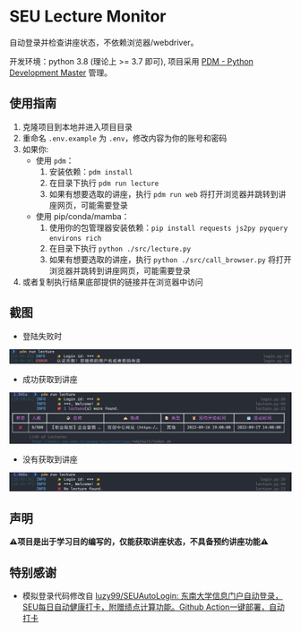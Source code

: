 # SEU Lecture Monitor

自动登录并检查讲座状态，不依赖浏览器/webdriver。

开发环境：python 3.8 (理论上 >= 3.7 即可), 项目采用 [PDM - Python Development Master](https://pdm.fming.dev/) 管理。

## 使用指南

1. 克隆项目到本地并进入项目目录
2. 重命名 `.env.example` 为 `.env`，修改内容为你的账号和密码
3. 如果你:
    - 使用 `pdm`：
        1. 安装依赖：`pdm install`
        2. 在目录下执行 `pdm run lecture`
        3. 如果有想要选取的讲座，执行 `pdm run web` 将打开浏览器并跳转到讲座网页，可能需要登录
    - 使用 pip/conda/mamba：
        1. 使用你的包管理器安装依赖：`pip install requests js2py pyquery environs rich`
        2. 在目录下执行 `python ./src/lecture.py`
        3. 如果有想要选取的讲座，执行 `python ./src/call_browser.py` 将打开浏览器并跳转到讲座网页，可能需要登录
4. 或者复制执行结果底部提供的链接并在浏览器中访问

## 截图

- 登陆失败时

![image-20220913200125428](assets/image-20220913200125428.png)

- 成功获取到讲座

![image-20220913200211824](assets/image-20220913200211824.png)

- 没有获取到讲座

![image-20220913200257811](assets/image-20220913200257811.png)

## 声明

**⚠️项目是出于学习目的编写的，仅能获取讲座状态，不具备预约讲座功能⚠️**

## 特别感谢

- 模拟登录代码修改自 [luzy99/SEUAutoLogin: 东南大学信息门户自动登录，SEU每日自动健康打卡，附赠绩点计算功能。Github Action一键部署，自动打卡](https://github.com/luzy99/SEUAutoLogin)
